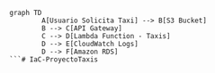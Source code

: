 ```mermaid
graph TD
        A[Usuario Solicita Taxi] --> B[S3 Bucket]
        B --> C[API Gateway]
        C --> D[Lambda Function - Taxis]
        D --> E[CloudWatch Logs]
        D --> F[Amazon RDS]
```#   I a C - P r o y e c t o T a x i s  
 